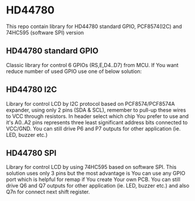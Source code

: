 # HD44780
This repo contain library for HD44780 standard GPIO, PCF8574(I2C) and 74HC595 (software SPI) version

## HD44780 standard GPIO
Classic library for control 6 GPIOs (RS,E,D4..D7) from MCU. If You want reduce number of used GPIO use one of below solution:

## HD44780 I2C
Library for control LCD by I2C protocol based on PCF8574/PCF8574A expander, using only 2 pins (SDA & SCL), remember to pull-up these wires to VCC through resistors. In header select which chip You prefer to use and it's A0..A2 pins represents three least significant address bits connected to VCC/GND. You can still drive P6 and P7 outputs for other application (ie. LED, buzzer etc.)

## HD44780 SPI
Library for control LCD by using 74HC595 based on software SPI. This solution uses only 3 pins but the most advantage is You can use any GPIO port which is helpful for remap if You create Your own PCB. You can still drive Q6 and Q7 outputs for other application (ie. LED, buzzer etc.) and also Q7n for connect next shift register.
